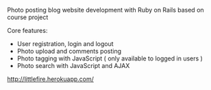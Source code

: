 Photo posting blog website development with Ruby on Rails based on course project

Core features:
* User registration, login and logout
* Photo upload and comments posting
* Photo tagging with JavaScript ( only available to logged in users )
* Photo search with JavaScript and AJAX

http://littlefire.herokuapp.com/
